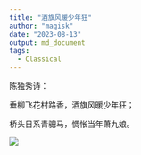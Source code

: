 ```yaml
---
title: "酒旗风暖少年狂"
author: "magisk"
date: "2023-08-13"
output: md_document
tags: 
  - Classical 
---
```


<!--more-->
陈独秀诗：

垂柳飞花村路香，酒旗风暖少年狂；

桥头日系青骢马，惆怅当年萧九娘。

![](/images/photo_6253332015311074543_y.jpg)
